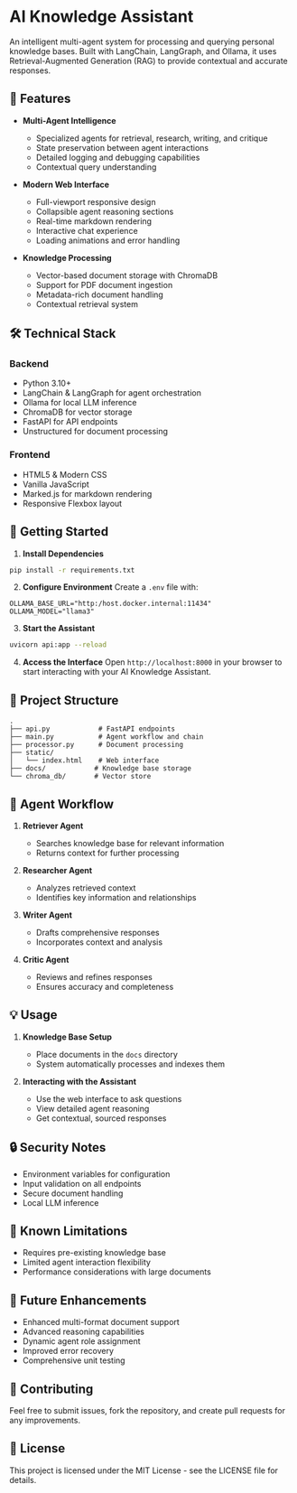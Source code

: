 # AI Knowledge Assistant

An intelligent multi-agent system for processing and querying personal knowledge bases. Built with LangChain, LangGraph, and Ollama, it uses Retrieval-Augmented Generation (RAG) to provide contextual and accurate responses.

## 🚀 Features

- **Multi-Agent Intelligence**
  - Specialized agents for retrieval, research, writing, and critique
  - State preservation between agent interactions
  - Detailed logging and debugging capabilities
  - Contextual query understanding

- **Modern Web Interface**
  - Full-viewport responsive design
  - Collapsible agent reasoning sections
  - Real-time markdown rendering
  - Interactive chat experience
  - Loading animations and error handling

- **Knowledge Processing**
  - Vector-based document storage with ChromaDB
  - Support for PDF document ingestion
  - Metadata-rich document handling
  - Contextual retrieval system

## 🛠️ Technical Stack

### Backend
- Python 3.10+
- LangChain & LangGraph for agent orchestration
- Ollama for local LLM inference
- ChromaDB for vector storage
- FastAPI for API endpoints
- Unstructured for document processing

### Frontend
- HTML5 & Modern CSS
- Vanilla JavaScript
- Marked.js for markdown rendering
- Responsive Flexbox layout

## 🚦 Getting Started

1. **Install Dependencies**
```bash
pip install -r requirements.txt
```

2. **Configure Environment**
Create a `.env` file with:
```env
OLLAMA_BASE_URL="http:/host.docker.internal:11434"
OLLAMA_MODEL="llama3"
```

3. **Start the Assistant**
```bash
uvicorn api:app --reload
```

4. **Access the Interface**
Open `http://localhost:8000` in your browser to start interacting with your AI Knowledge Assistant.

## 📂 Project Structure

```
.
├── api.py            # FastAPI endpoints
├── main.py           # Agent workflow and chain
├── processor.py      # Document processing
├── static/
│   └── index.html    # Web interface
├── docs/            # Knowledge base storage
└── chroma_db/       # Vector store
```

## 🤖 Agent Workflow

1. **Retriever Agent**
   - Searches knowledge base for relevant information
   - Returns context for further processing

2. **Researcher Agent**
   - Analyzes retrieved context
   - Identifies key information and relationships

3. **Writer Agent**
   - Drafts comprehensive responses
   - Incorporates context and analysis

4. **Critic Agent**
   - Reviews and refines responses
   - Ensures accuracy and completeness

## 💡 Usage

1. **Knowledge Base Setup**
   - Place documents in the `docs` directory
   - System automatically processes and indexes them

2. **Interacting with the Assistant**
   - Use the web interface to ask questions
   - View detailed agent reasoning
   - Get contextual, sourced responses

## 🔒 Security Notes

- Environment variables for configuration
- Input validation on all endpoints
- Secure document handling
- Local LLM inference

## 🚧 Known Limitations

- Requires pre-existing knowledge base
- Limited agent interaction flexibility
- Performance considerations with large documents

## 📝 Future Enhancements

- Enhanced multi-format document support
- Advanced reasoning capabilities
- Dynamic agent role assignment
- Improved error recovery
- Comprehensive unit testing

## 🤝 Contributing

Feel free to submit issues, fork the repository, and create pull requests for any improvements.

## 📄 License

This project is licensed under the MIT License - see the LICENSE file for details.
